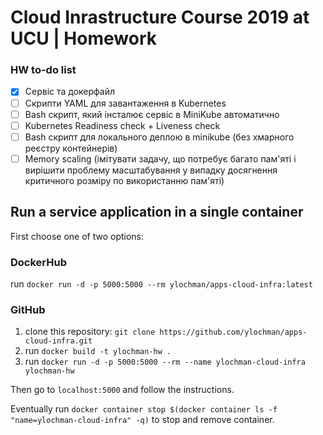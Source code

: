 # Cloud Inrastructure Course 2019 at UCU | Homework

### HW to-do list
- [x] Сервіс та докерфайл
- [ ] Скрипти YAML для завантаження в Kubernetes
- [ ] Bash скрипт, який інсталює сервіс в MiniKube автоматично
- [ ] Kubernetes Readiness check + Liveness check
- [ ] Bash скрипт для локального деплою в minikube (без хмарного реєстру контейнерів)
- [ ] Memory scaling (імітувати задачу, що потребує багато пам'яті і вирішити проблему масштабування у випадку досягнення критичного розміру по використанню пам'яті)

## Run a service application in a single container
First choose one of two options:

### DockerHub
run `docker run -d -p 5000:5000 --rm ylochman/apps-cloud-infra:latest`

### GitHub
1. clone this repository: `git clone https://github.com/ylochman/apps-cloud-infra.git`
2. run `docker build -t ylochman-hw .`
3. run `docker run -d -p 5000:5000 --rm --name ylochman-cloud-infra ylochman-hw`


Then go to `localhost:5000` and follow the instructions.

Eventually run `docker container stop $(docker container ls -f "name=ylochman-cloud-infra" -q)` to stop and remove container.

<!-- ### trash -->
<!-- `docker run -p 5000:5000 -it --rm --entrypoint=/bin/bash ylochman-hw` -->
